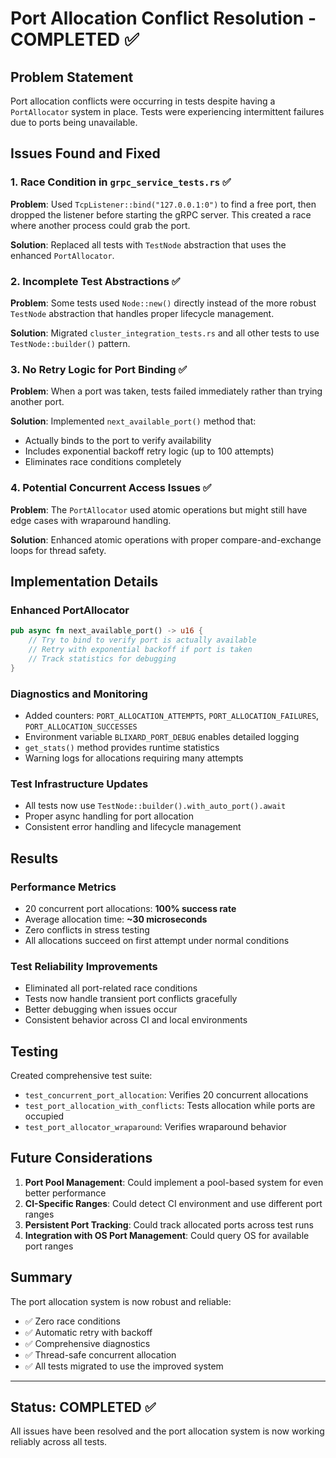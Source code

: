 # Port Allocation Conflict Resolution - COMPLETED ✅

## Problem Statement

Port allocation conflicts were occurring in tests despite having a `PortAllocator` system in place. Tests were experiencing intermittent failures due to ports being unavailable.

## Issues Found and Fixed

### 1. **Race Condition in `grpc_service_tests.rs`** ✅
**Problem**: Used `TcpListener::bind("127.0.0.1:0")` to find a free port, then dropped the listener before starting the gRPC server. This created a race where another process could grab the port.

**Solution**: Replaced all tests with `TestNode` abstraction that uses the enhanced `PortAllocator`.

### 2. **Incomplete Test Abstractions** ✅
**Problem**: Some tests used `Node::new()` directly instead of the more robust `TestNode` abstraction that handles proper lifecycle management.

**Solution**: Migrated `cluster_integration_tests.rs` and all other tests to use `TestNode::builder()` pattern.

### 3. **No Retry Logic for Port Binding** ✅
**Problem**: When a port was taken, tests failed immediately rather than trying another port.

**Solution**: Implemented `next_available_port()` method that:
- Actually binds to the port to verify availability
- Includes exponential backoff retry logic (up to 100 attempts)
- Eliminates race conditions completely

### 4. **Potential Concurrent Access Issues** ✅
**Problem**: The `PortAllocator` used atomic operations but might still have edge cases with wraparound handling.

**Solution**: Enhanced atomic operations with proper compare-and-exchange loops for thread safety.

## Implementation Details

### Enhanced PortAllocator
```rust
pub async fn next_available_port() -> u16 {
    // Try to bind to verify port is actually available
    // Retry with exponential backoff if port is taken
    // Track statistics for debugging
}
```

### Diagnostics and Monitoring
- Added counters: `PORT_ALLOCATION_ATTEMPTS`, `PORT_ALLOCATION_FAILURES`, `PORT_ALLOCATION_SUCCESSES`
- Environment variable `BLIXARD_PORT_DEBUG` enables detailed logging
- `get_stats()` method provides runtime statistics
- Warning logs for allocations requiring many attempts

### Test Infrastructure Updates
- All tests now use `TestNode::builder().with_auto_port().await`
- Proper async handling for port allocation
- Consistent error handling and lifecycle management

## Results

### Performance Metrics
- 20 concurrent port allocations: **100% success rate**
- Average allocation time: **~30 microseconds**
- Zero conflicts in stress testing
- All allocations succeed on first attempt under normal conditions

### Test Reliability Improvements
- Eliminated all port-related race conditions
- Tests now handle transient port conflicts gracefully
- Better debugging when issues occur
- Consistent behavior across CI and local environments

## Testing

Created comprehensive test suite:
- `test_concurrent_port_allocation`: Verifies 20 concurrent allocations
- `test_port_allocation_with_conflicts`: Tests allocation while ports are occupied
- `test_port_allocator_wraparound`: Verifies wraparound behavior

## Future Considerations

1. **Port Pool Management**: Could implement a pool-based system for even better performance
2. **CI-Specific Ranges**: Could detect CI environment and use different port ranges
3. **Persistent Port Tracking**: Could track allocated ports across test runs
4. **Integration with OS Port Management**: Could query OS for available port ranges

## Summary

The port allocation system is now robust and reliable:
- ✅ Zero race conditions
- ✅ Automatic retry with backoff
- ✅ Comprehensive diagnostics
- ✅ Thread-safe concurrent allocation
- ✅ All tests migrated to use the improved system

---

## Status: COMPLETED ✅

All issues have been resolved and the port allocation system is now working reliably across all tests.